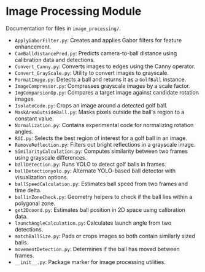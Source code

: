 # Image Processing Module

Documentation for files in `image_processing/`.

- `ApplyGaborFilter.py`: Creates and applies Gabor filters for feature enhancement.
- `CamBalldistancePred.py`: Predicts camera-to-ball distance using calibration data and detections.
- `Convert_Canny.py`: Converts images to edges using the Canny operator.
- `Convert_GrayScale.py`: Utility to convert images to grayscale.
- `FormatImage.py`: Detects a ball and returns it as a `GolfBall` instance.
- `ImageCompressor.py`: Compresses grayscale images by a scale factor.
- `ImgComparsionOp.py`: Compares a target image against candidate rotation images.
- `IsolateCode.py`: Crops an image around a detected golf ball.
- `MaskAreaOutsideBall.py`: Masks pixels outside the ball's region to a constant value.
- `Normalization.py`: Contains experimental code for normalizing rotation angles.
- `ROI.py`: Selects the best region of interest for a golf ball in an image.
- `RemoveReflection.py`: Filters out bright reflections in a grayscale image.
- `SimilarityCalculation.py`: Computes similarity between two frames using grayscale differences.
- `ballDetection.py`: Runs YOLO to detect golf balls in frames.
- `ballDetectionyolo.py`: Alternate YOLO-based ball detector with visualization options.
- `ballSpeedCalculation.py`: Estimates ball speed from two frames and time delta.
- `ballinZoneCheck.py`: Geometry helpers to check if the ball lies within a polygonal zone.
- `get2Dcoord.py`: Estimates ball position in 2D space using calibration data.
- `launchAngleCalculation.py`: Calculates launch angle from two detections.
- `matchBallSize.py`: Pads or crops images so both contain similarly sized balls.
- `movementDetection.py`: Determines if the ball has moved between frames.
- `__init__.py`: Package marker for image processing utilities.
